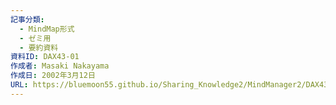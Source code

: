```yaml
---
記事分類:
  - MindMap形式
  - ゼミ用
  - 要約資料
資料ID: DAX43-01
作成者: Masaki Nakayama
作成日: 2002年3月12日
URL: https://bluemoon55.github.io/Sharing_Knowledge2/MindManager2/DAX43-01.html
---
```


